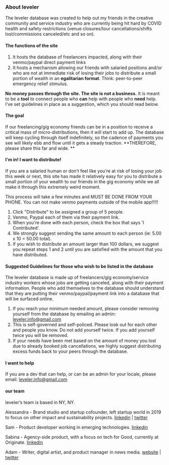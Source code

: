 ### About leveler

The leveler database was created to help out my friends in the creative community and service industry who are currently being hit hard by COVID health and safety restrictions (venue closures/tour cancellations/shifts lost/commissions canceled/etc and so on).

#### The functions of the site
1. It hosts the database of freelancers impacted, along with their venmo/paypal direct payment links
2. It hosts a mechanism allowing our friends with salaried positions and/or who are not at immediate risk of losing their jobs to distribute a small portion of wealth in an **egalitarian format**. Think: peer-to-peer emergency relief stimulus.

**No money passes through the site. The site is not a business.** It is meant to be a **tool** to connect people who **can** help with people who **need** help. I’ve set guidelines in place as a suggestion, which you should read below.

#### The goal
If our freelancing/gig economy friends can be in a position to receive a critical mass of micro-distributions, then it will start to add up. The database will keep cycling through itself indefinitely, so the cadence of payments you see will likely ebb and flow until it gets a steady traction. **THEREFORE, please share this far and wide. **

#### I'm in! I want to distribute!
If you are a salaried human or don’t feel like you’re at risk of losing your job this week or next, this site has made it relatively easy for you to distribute a small portion of your wealth to our friends in the gig economy while we all make it through this extremely weird moment. 

This process will take a few minutes and MUST BE DONE FROM YOUR PHONE.  You can not make venmo payments outside of the mobile app!!!!!

1. Click "Distribute" to be assigned a group of 5 people.
2. Venmo, Paypal each of them via their payment link. 
3. When you're done with each person, check the box that says 'I Contributed'.
3. We strongly suggest sending the same amount to each person (ie: 5.00 x 10 = 50.00 total).
4. If you wish to distribute an amount larger than 100 dollars, we suggest you repeat steps 1 and 2 until you are satisfied with the amount that you have distributed.


#### Suggested Guidelines for those who wish to be listed in the database
The leveler database is made up of freelancers/gig economy/service industry workers whose jobs are getting canceled, along with their payment information. People who add themselves to the database should understand that they are putting their venmo/paypal/payment link into a database that will be surfaced online. 
1. If you reach your minimum needed amount, please consider removing yourself from the database by emailing an admin: [leveler.info@gmail.com](mailto:leveler.info@gmail.com)
2. This is self-governed and self-policed. Please look out for each other and people you know. Do not add yourself twice. If you add yourself twice you will be removed.
3. If your needs have been met based on the amount of money you lost due to already booked job cancellations, we highly suggest distributing excess funds back to your peers through the database.  

#### I want to help
If you are a dev that can help, or can be an admin for your locale, please email: [leveler.info@gmail.com](mailto:leveler.info@gmail.com)

#### our team
leveler’s team is based in NY, NY.  

Alessandra - Brand studio and startup cofounder, left startup world in 2019 to focus on other impact and sustainability projects. [linkedin](https://www.linkedin.com/in/alessandra-de-benedetti-0895548/) | [twitter](https://www.twitter.com/oftheblessed)

Sam - Product developer working in emerging technologies. [linkedin](https://www.linkedin.com/in/samuel-mlodozeniec-ab1b9323/)

Sabina - Agency-side product, with a focus on tech for Good, currently at Originate. [linkedin](https://www.linkedin.com/in/sabinamamedova/)

Adam - Writer, digital artist, and product manager in news media. [website](https://www.adamklevy.com) | [twitter](https://www.twitter.com/adamklevy)

